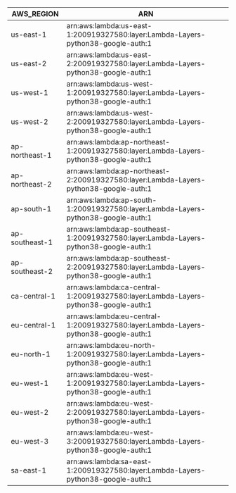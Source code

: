 AWS_REGION      |  ARN
----------------|---------------------------------------------------------------------------------------
us-east-1       |  arn:aws:lambda:us-east-1:200919327580:layer:Lambda-Layers-python38-google-auth:1
us-east-2       |  arn:aws:lambda:us-east-2:200919327580:layer:Lambda-Layers-python38-google-auth:1
us-west-1       |  arn:aws:lambda:us-west-1:200919327580:layer:Lambda-Layers-python38-google-auth:1
us-west-2       |  arn:aws:lambda:us-west-2:200919327580:layer:Lambda-Layers-python38-google-auth:1
ap-northeast-1  |  arn:aws:lambda:ap-northeast-1:200919327580:layer:Lambda-Layers-python38-google-auth:1
ap-northeast-2  |  arn:aws:lambda:ap-northeast-2:200919327580:layer:Lambda-Layers-python38-google-auth:1
ap-south-1      |  arn:aws:lambda:ap-south-1:200919327580:layer:Lambda-Layers-python38-google-auth:1
ap-southeast-1  |  arn:aws:lambda:ap-southeast-1:200919327580:layer:Lambda-Layers-python38-google-auth:1
ap-southeast-2  |  arn:aws:lambda:ap-southeast-2:200919327580:layer:Lambda-Layers-python38-google-auth:1
ca-central-1    |  arn:aws:lambda:ca-central-1:200919327580:layer:Lambda-Layers-python38-google-auth:1
eu-central-1    |  arn:aws:lambda:eu-central-1:200919327580:layer:Lambda-Layers-python38-google-auth:1
eu-north-1      |  arn:aws:lambda:eu-north-1:200919327580:layer:Lambda-Layers-python38-google-auth:1
eu-west-1       |  arn:aws:lambda:eu-west-1:200919327580:layer:Lambda-Layers-python38-google-auth:1
eu-west-2       |  arn:aws:lambda:eu-west-2:200919327580:layer:Lambda-Layers-python38-google-auth:1
eu-west-3       |  arn:aws:lambda:eu-west-3:200919327580:layer:Lambda-Layers-python38-google-auth:1
sa-east-1       |  arn:aws:lambda:sa-east-1:200919327580:layer:Lambda-Layers-python38-google-auth:1
